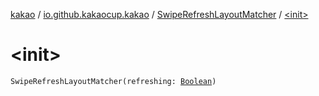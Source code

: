 [kakao](../../index.md) / [io.github.kakaocup.kakao](../index.md) / [SwipeRefreshLayoutMatcher](index.md) / [&lt;init&gt;](./-init-.md)

# &lt;init&gt;

`SwipeRefreshLayoutMatcher(refreshing: `[`Boolean`](https://kotlinlang.org/api/latest/jvm/stdlib/kotlin/-boolean/index.html)`)`